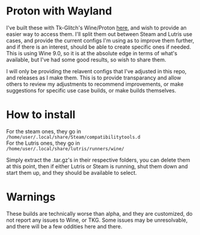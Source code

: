# Proton with Wayland

I've built these with Tk-Glitch's Wine/Proton [here](https://github.com/Frogging-Family/wine-tkg-git), and wish to provide an easier way to access them. I'll split them out between Steam and Lutris use cases, and provide the current configs I'm using as to improve them further, and if there is an interest, should be able to create specific ones if needed. This is using Wine 9.0, so it is at the absolute edge in terms of what's available, but I've had some good results, so wish to share them.

I will only be providing the relavent configs that I've adjusted in this repo, and releases as I make them. This is to provide transparancy and allow others to review my adjustments to recommend improvements, or make suggestions for specific use case builds, or make builds themselves.

# How to install

For the steam ones, they go in\
`/home/user/.local/share/Steam/compatibilitytools.d`\
For the Lutris ones, they go in\
`/home/user/.local/share/lutris/runners/wine/`

Simply extract the .tar.gz's in their respective folders, you can delete them at this point, then if either Lutris or Steam is running, shut them down and start them up, and they should be available to select.

# Warnings

These builds are technically worse than alpha, and they are customized, do not report any issues to Wine, or TKG. Some issues may be unresolvable, and there will be a few oddities here and there.
